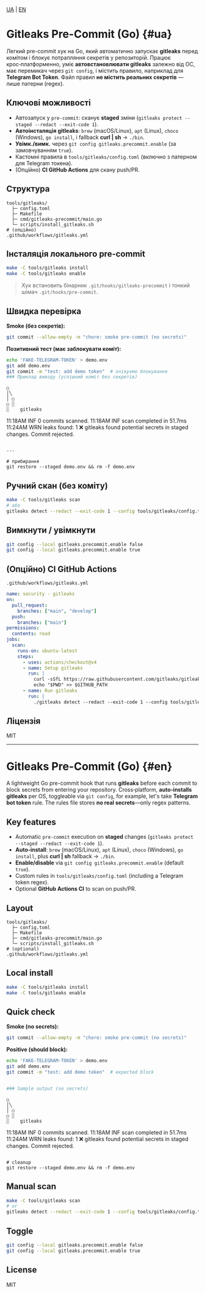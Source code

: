 [UA](#ua) | [EN](#en)

# Gitleaks Pre-Commit (Go) {#ua}

Легкий pre-commit хук на Go, який автоматично запускає **gitleaks** перед комітом і блокує потрапляння секретів у репозиторій. Працює крос‑платформенно, уміє **автовстановлювати gitleaks** залежно від ОС, має перемикач через `git config`, і містить правило, наприклад для **Telegram Bot Token**. Файл правил **не містить реальних секретів** — лише патерни (regex).

## Ключові можливості

* Автозапуск у `pre-commit`: сканує **staged** зміни (`gitleaks protect --staged --redact --exit-code 1`).
* **Автоінсталяція gitleaks**: `brew` (macOS/Linux), `apt` (Linux), `choco` (Windows), `go install`, і fallback **curl | sh** → `./bin`.
* **Увімк./вимк.** через `git config gitleaks.precommit.enable` (за замовчуванням `true`).
* Кастомні правила в `tools/gitleaks/config.toml` (включно з патерном для Telegram токена).
* (Опційно) **CI GitHub Actions** для скану push/PR.

## Структура

```
tools/gitleaks/
  ├─ config.toml
  ├─ Makefile
  ├─ cmd/gitleaks-precommit/main.go
  └─ scripts/install_gitleaks.sh
# (опційно)
.github/workflows/gitleaks.yml
```

## Інсталяція локального pre-commit

```bash
make -C tools/gitleaks install
make -C tools/gitleaks enable
```

> Хук встановить бінарник `.git/hooks/gitleaks-precommit` і тонкий шімач `.git/hooks/pre-commit`.

## Швидка перевірка

**Smoke (без секретів):**

```bash
git commit --allow-empty -m "chore: smoke pre-commit (no secrets)"
```

**Позитивний тест (має заблокувати коміт):**

```bash
echo 'FAKE-TELEGRAM-TOKEN' > demo.env
git add demo.env
git commit -m "test: add demo token"  # очікуємо блокування
### Приклад виводу (успішний коміт без секретів)

```
    ○
    │╲
    │ ○
    ○ ░
    ░    gitleaks

11:18AM INF 0 commits scanned.
11:18AM INF scan completed in 51.7ms
11:24AM WRN leaks found: 1
❌ gitleaks found potential secrets in staged changes. Commit rejected.
```

---

# прибирання
git restore --staged demo.env && rm -f demo.env
```

## Ручний скан (без коміту)

```bash
make -C tools/gitleaks scan
# або
gitleaks detect --redact --exit-code 1 --config tools/gitleaks/config.toml
```

## Вимкнути / увімкнути

```bash
git config --local gitleaks.precommit.enable false
git config --local gitleaks.precommit.enable true
```

## (Опційно) CI GitHub Actions

`.github/workflows/gitleaks.yml`

```yaml
name: security - gitleaks
on:
  pull_request:
    branches: ["main", "develop"]
  push:
    branches: ["main"]
permissions:
  contents: read
jobs:
  scan:
    runs-on: ubuntu-latest
    steps:
      - uses: actions/checkout@v4
      - name: Setup gitleaks
        run: |
          curl -sSfL https://raw.githubusercontent.com/gitleaks/gitleaks/master/install.sh | sh -s -- -b ./
          echo "$PWD" >> $GITHUB_PATH
      - name: Run gitleaks
        run: |
          ./gitleaks detect --redact --exit-code 1 --config tools/gitleaks/config.toml
```

## Ліцензія

MIT

---

# Gitleaks Pre-Commit (Go) {#en}

A lightweight Go pre-commit hook that runs **gitleaks** before each commit to block secrets from entering your repository. Cross‑platform, **auto‑installs gitleaks** per OS, toggleable via `git config`, for example, let's take **Telegram bot token** rule. The rules file stores **no real secrets**—only regex patterns.

## Key features

* Automatic `pre-commit` execution on **staged** changes (`gitleaks protect --staged --redact --exit-code 1`).
* **Auto‑install**: `brew` (macOS/Linux), `apt` (Linux), `choco` (Windows), `go install`, plus **curl | sh** fallback → `./bin`.
* **Enable/disable** via `git config gitleaks.precommit.enable` (default `true`).
* Custom rules in `tools/gitleaks/config.toml` (including a Telegram token regex).
* Optional **GitHub Actions CI** to scan on push/PR.

## Layout

```
tools/gitleaks/
  ├─ config.toml
  ├─ Makefile
  ├─ cmd/gitleaks-precommit/main.go
  └─ scripts/install_gitleaks.sh
# (optional)
.github/workflows/gitleaks.yml
```

## Local install

```bash
make -C tools/gitleaks install
make -C tools/gitleaks enable
```

## Quick check

**Smoke (no secrets):**

```bash
git commit --allow-empty -m "chore: smoke pre-commit (no secrets)"
```

**Positive (should block):**

```bash
echo 'FAKE-TELEGRAM-TOKEN' > demo.env
git add demo.env
git commit -m "test: add demo token"  # expected block


### Sample output (no secrets)

```
    ○
    │╲
    │ ○
    ○ ░
    ░    gitleaks

11:18AM INF 0 commits scanned.
11:18AM INF scan completed in 51.7ms
11:24AM WRN leaks found: 1
❌ gitleaks found potential secrets in staged changes. Commit rejected.
```

# cleanup
git restore --staged demo.env && rm -f demo.env
```

## Manual scan

```bash
make -C tools/gitleaks scan
# or
gitleaks detect --redact --exit-code 1 --config tools/gitleaks/config.toml
```

## Toggle

```bash
git config --local gitleaks.precommit.enable false
git config --local gitleaks.precommit.enable true
```

## License

MIT
